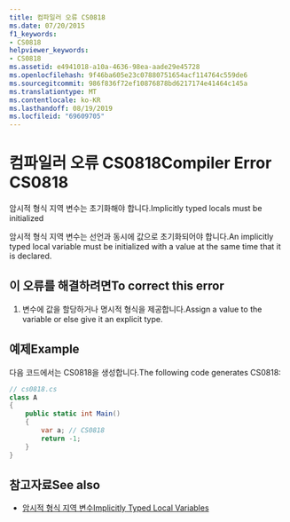 ```yaml
---
title: 컴파일러 오류 CS0818
ms.date: 07/20/2015
f1_keywords:
- CS0818
helpviewer_keywords:
- CS0818
ms.assetid: e4941018-a10a-4636-98ea-aade29e45728
ms.openlocfilehash: 9f46ba605e23c07880751654acf114764c559de6
ms.sourcegitcommit: 986f836f72ef10876878bd6217174e41464c145a
ms.translationtype: MT
ms.contentlocale: ko-KR
ms.lasthandoff: 08/19/2019
ms.locfileid: "69609705"
---
```

# <a name="compiler-error-cs0818"></a><span data-ttu-id="52fdd-102">컴파일러 오류 CS0818</span><span class="sxs-lookup"><span data-stu-id="52fdd-102">Compiler Error CS0818</span></span>
<span data-ttu-id="52fdd-103">암시적 형식 지역 변수는 초기화해야 합니다.</span><span class="sxs-lookup"><span data-stu-id="52fdd-103">Implicitly typed locals must be initialized</span></span>  
  
 <span data-ttu-id="52fdd-104">암시적 형식 지역 변수는 선언과 동시에 값으로 초기화되어야 합니다.</span><span class="sxs-lookup"><span data-stu-id="52fdd-104">An implicitly typed local variable must be initialized with a value at the same time that it is declared.</span></span>  
  
## <a name="to-correct-this-error"></a><span data-ttu-id="52fdd-105">이 오류를 해결하려면</span><span class="sxs-lookup"><span data-stu-id="52fdd-105">To correct this error</span></span>  
  
1. <span data-ttu-id="52fdd-106">변수에 값을 할당하거나 명시적 형식을 제공합니다.</span><span class="sxs-lookup"><span data-stu-id="52fdd-106">Assign a value to the variable or else give it an explicit type.</span></span>  
  
## <a name="example"></a><span data-ttu-id="52fdd-107">예제</span><span class="sxs-lookup"><span data-stu-id="52fdd-107">Example</span></span>  
 <span data-ttu-id="52fdd-108">다음 코드에서는 CS0818을 생성합니다.</span><span class="sxs-lookup"><span data-stu-id="52fdd-108">The following code generates CS0818:</span></span>  
  
```csharp  
// cs0818.cs  
class A  
{  
    public static int Main()  
    {  
        var a; // CS0818  
        return -1;  
    }  
}  
```  
  
## <a name="see-also"></a><span data-ttu-id="52fdd-109">참고자료</span><span class="sxs-lookup"><span data-stu-id="52fdd-109">See also</span></span>

- [<span data-ttu-id="52fdd-110">암시적 형식 지역 변수</span><span class="sxs-lookup"><span data-stu-id="52fdd-110">Implicitly Typed Local Variables</span></span>](../programming-guide/classes-and-structs/implicitly-typed-local-variables.md)
